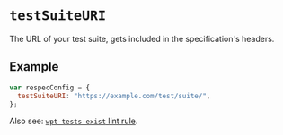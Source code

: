 # `testSuiteURI`

The URL of your test suite, gets included in the specification's headers.

## Example

```js "example": "Add a test suite URL to be included in page header."
var respecConfig = {
  testSuiteURI: "https://example.com/test/suite/",
};
```

Also see: [`wpt-tests-exist` lint rule](wpt-tests-exist).
